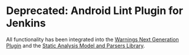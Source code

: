 # Deprecated: Android Lint Plugin for Jenkins

All functionality has been integrated into the 
[Warnings Next Generation Plugin](https://github.com/jenkinsci/warnings-ng-plugin)
and the [Static Analysis Model and Parsers Library](https://github.com/jenkinsci/analysis-model).
